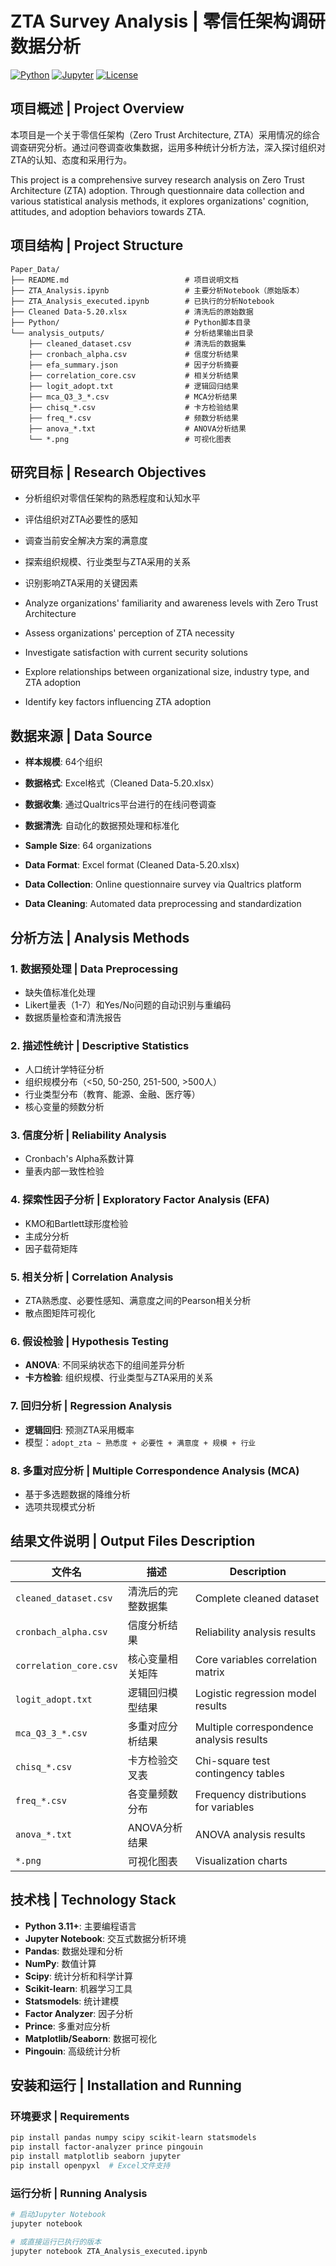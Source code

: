 # ZTA Survey Analysis | 零信任架构调研数据分析

[![Python](https://img.shields.io/badge/Python-3.11+-blue.svg)](https://www.python.org/)
[![Jupyter](https://img.shields.io/badge/Jupyter-Notebook-orange.svg)](https://jupyter.org/)
[![License](https://img.shields.io/badge/License-MIT-green.svg)](LICENSE)

## 项目概述 | Project Overview

本项目是一个关于零信任架构（Zero Trust Architecture, ZTA）采用情况的综合调查研究分析。通过问卷调查收集数据，运用多种统计分析方法，深入探讨组织对ZTA的认知、态度和采用行为。

This project is a comprehensive survey research analysis on Zero Trust Architecture (ZTA) adoption. Through questionnaire data collection and various statistical analysis methods, it explores organizations' cognition, attitudes, and adoption behaviors towards ZTA.

## 项目结构 | Project Structure

```
Paper_Data/
├── README.md                          # 项目说明文档
├── ZTA_Analysis.ipynb                 # 主要分析Notebook（原始版本）
├── ZTA_Analysis_executed.ipynb        # 已执行的分析Notebook
├── Cleaned Data-5.20.xlsx             # 清洗后的原始数据
├── Python/                            # Python脚本目录
└── analysis_outputs/                  # 分析结果输出目录
    ├── cleaned_dataset.csv            # 清洗后的数据集
    ├── cronbach_alpha.csv             # 信度分析结果
    ├── efa_summary.json               # 因子分析摘要
    ├── correlation_core.csv           # 相关分析结果
    ├── logit_adopt.txt                # 逻辑回归结果
    ├── mca_Q3_3_*.csv                 # MCA分析结果
    ├── chisq_*.csv                    # 卡方检验结果
    ├── freq_*.csv                     # 频数分析结果
    ├── anova_*.txt                    # ANOVA分析结果
    └── *.png                          # 可视化图表
```
## 研究目标 | Research Objectives

- 分析组织对零信任架构的熟悉程度和认知水平
- 评估组织对ZTA必要性的感知
- 调查当前安全解决方案的满意度
- 探索组织规模、行业类型与ZTA采用的关系
- 识别影响ZTA采用的关键因素

- Analyze organizations' familiarity and awareness levels with Zero Trust Architecture
- Assess organizations' perception of ZTA necessity
- Investigate satisfaction with current security solutions
- Explore relationships between organizational size, industry type, and ZTA adoption
- Identify key factors influencing ZTA adoption

## 数据来源 | Data Source

- **样本规模**: 64个组织
- **数据格式**: Excel格式（Cleaned Data-5.20.xlsx）
- **数据收集**: 通过Qualtrics平台进行的在线问卷调查
- **数据清洗**: 自动化的数据预处理和标准化

- **Sample Size**: 64 organizations
- **Data Format**: Excel format (Cleaned Data-5.20.xlsx)
- **Data Collection**: Online questionnaire survey via Qualtrics platform
- **Data Cleaning**: Automated data preprocessing and standardization

## 分析方法 | Analysis Methods

### 1. 数据预处理 | Data Preprocessing
- 缺失值标准化处理
- Likert量表（1-7）和Yes/No问题的自动识别与重编码
- 数据质量检查和清洗报告

### 2. 描述性统计 | Descriptive Statistics
- 人口统计学特征分析
- 组织规模分布（<50, 50-250, 251-500, >500人）
- 行业类型分布（教育、能源、金融、医疗等）
- 核心变量的频数分析

### 3. 信度分析 | Reliability Analysis
- Cronbach's Alpha系数计算
- 量表内部一致性检验

### 4. 探索性因子分析 | Exploratory Factor Analysis (EFA)
- KMO和Bartlett球形度检验
- 主成分分析
- 因子载荷矩阵

### 5. 相关分析 | Correlation Analysis
- ZTA熟悉度、必要性感知、满意度之间的Pearson相关分析
- 散点图矩阵可视化

### 6. 假设检验 | Hypothesis Testing
- **ANOVA**: 不同采纳状态下的组间差异分析
- **卡方检验**: 组织规模、行业类型与ZTA采用的关系

### 7. 回归分析 | Regression Analysis
- **逻辑回归**: 预测ZTA采用概率
- 模型：`adopt_zta ~ 熟悉度 + 必要性 + 满意度 + 规模 + 行业`

### 8. 多重对应分析 | Multiple Correspondence Analysis (MCA)
- 基于多选题数据的降维分析
- 选项共现模式分析

## 结果文件说明 | Output Files Description

| 文件名 | 描述 | Description |
|--------|------|-------------|
| `cleaned_dataset.csv` | 清洗后的完整数据集 | Complete cleaned dataset |
| `cronbach_alpha.csv` | 信度分析结果 | Reliability analysis results |
| `correlation_core.csv` | 核心变量相关矩阵 | Core variables correlation matrix |
| `logit_adopt.txt` | 逻辑回归模型结果 | Logistic regression model results |
| `mca_Q3_3_*.csv` | 多重对应分析结果 | Multiple correspondence analysis results |
| `chisq_*.csv` | 卡方检验交叉表 | Chi-square test contingency tables |
| `freq_*.csv` | 各变量频数分布 | Frequency distributions for variables |
| `anova_*.txt` | ANOVA分析结果 | ANOVA analysis results |
| `*.png` | 可视化图表 | Visualization charts |

## 技术栈 | Technology Stack

- **Python 3.11+**: 主要编程语言
- **Jupyter Notebook**: 交互式数据分析环境
- **Pandas**: 数据处理和分析
- **NumPy**: 数值计算
- **Scipy**: 统计分析和科学计算
- **Scikit-learn**: 机器学习工具
- **Statsmodels**: 统计建模
- **Factor Analyzer**: 因子分析
- **Prince**: 多重对应分析
- **Matplotlib/Seaborn**: 数据可视化
- **Pingouin**: 高级统计分析

## 安装和运行 | Installation and Running

### 环境要求 | Requirements
```bash
pip install pandas numpy scipy scikit-learn statsmodels
pip install factor-analyzer prince pingouin
pip install matplotlib seaborn jupyter
pip install openpyxl  # Excel文件支持
```

### 运行分析 | Running Analysis
```bash
# 启动Jupyter Notebook
jupyter notebook

# 或直接运行已执行的版本
jupyter notebook ZTA_Analysis_executed.ipynb
```

